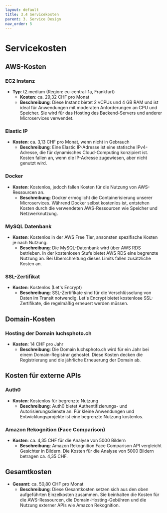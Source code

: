 ```yaml
---
layout: default
title: 3.4 Servicekosten
parent: 3. Service Design
nav_order: 5
---
```

# Servicekosten

## AWS-Kosten

### EC2 Instanz
- **Typ**: t2.medium (Region: eu-central-1a, Frankfurt)
  - **Kosten**: ca. 29,32 CHF pro Monat
  - **Beschreibung**: Diese Instanz bietet 2 vCPUs und 4 GB RAM und ist ideal für Anwendungen mit moderaten Anforderungen an CPU und Speicher. Sie wird für das Hosting des Backend-Servers und anderer Microservices verwendet.

### Elastic IP
- **Kosten**: ca. 3,13 CHF pro Monat, wenn nicht in Gebrauch
  - **Beschreibung**: Eine Elastic IP-Adresse ist eine statische IPv4-Adresse, die für dynamisches Cloud-Computing konzipiert ist. Kosten fallen an, wenn die IP-Adresse zugewiesen, aber nicht genutzt wird.

### Docker
- **Kosten**: Kostenlos, jedoch fallen Kosten für die Nutzung von AWS-Ressourcen an.
  - **Beschreibung**: Docker ermöglicht die Containerisierung unserer Microservices. Während Docker selbst kostenlos ist, entstehen Kosten durch die verwendeten AWS-Ressourcen wie Speicher und Netzwerknutzung.

### MySQL Datenbank
- **Kosten**: Kostenlos in der AWS Free Tier, ansonsten spezifische Kosten je nach Nutzung.
  - **Beschreibung**: Die MySQL-Datenbank wird über AWS RDS betrieben. In der kostenlosen Stufe bietet AWS RDS eine begrenzte Nutzung an. Bei Überschreitung dieses Limits fallen zusätzliche Kosten an.

### SSL-Zertifikat
- **Kosten**: Kostenlos (Let's Encrypt)
  - **Beschreibung**: SSL-Zertifikate sind für die Verschlüsselung von Daten im Transit notwendig. Let's Encrypt bietet kostenlose SSL-Zertifikate, die regelmäßig erneuert werden müssen.

## Domain-Kosten

### Hosting der Domain luchsphoto.ch
- **Kosten**: 14 CHF pro Jahr
  - **Beschreibung**: Die Domain luchsphoto.ch wird für ein Jahr bei einem Domain-Registrar gehostet. Diese Kosten decken die Registrierung und die jährliche Erneuerung der Domain ab.

## Kosten für externe APIs

### Auth0
- **Kosten**: Kostenlos für begrenzte Nutzung
  - **Beschreibung**: Auth0 bietet Authentifizierungs- und Autorisierungsdienste an. Für kleine Anwendungen und Entwicklungsprojekte ist eine begrenzte Nutzung kostenlos.

### Amazon Rekognition (Face Comparison)
- **Kosten**: ca. 4,35 CHF für die Analyse von 5000 Bildern
  - **Beschreibung**: Amazon Rekognition Face Comparison API vergleicht Gesichter in Bildern. Die Kosten für die Analyse von 5000 Bildern betragen ca. 4,35 CHF.

## Gesamtkosten
- **Gesamt**: ca. 50,80 CHF pro Monat
  - **Beschreibung**: Diese Gesamtkosten setzen sich aus den oben aufgeführten Einzelkosten zusammen. Sie beinhalten die Kosten für die AWS-Ressourcen, die Domain-Hosting-Gebühren und die Nutzung externer APIs wie Amazon Rekognition.